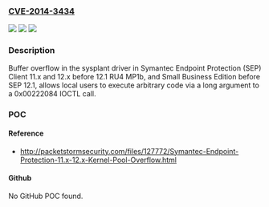 ### [CVE-2014-3434](https://cve.mitre.org/cgi-bin/cvename.cgi?name=CVE-2014-3434)
![](https://img.shields.io/static/v1?label=Product&message=n%2Fa&color=blue)
![](https://img.shields.io/static/v1?label=Version&message=n%2Fa&color=blue)
![](https://img.shields.io/static/v1?label=Vulnerability&message=n%2Fa&color=brighgreen)

### Description

Buffer overflow in the sysplant driver in Symantec Endpoint Protection (SEP) Client 11.x and 12.x before 12.1 RU4 MP1b, and Small Business Edition before SEP 12.1, allows local users to execute arbitrary code via a long argument to a 0x00222084 IOCTL call.

### POC

#### Reference
- http://packetstormsecurity.com/files/127772/Symantec-Endpoint-Protection-11.x-12.x-Kernel-Pool-Overflow.html

#### Github
No GitHub POC found.

